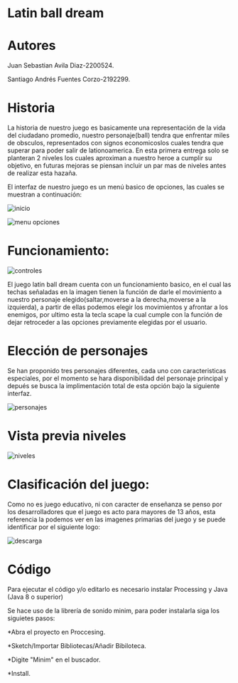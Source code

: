 # Latin ball dream

# Autores

Juan Sebastian Avila Diaz-2200524.

Santiago Andrés Fuentes Corzo-2192299.

# Historia

La historia de nuestro juego es basicamente una representación de la vida del ciudadano promedio, nuestro personaje(ball) tendra que enfrentar miles de obsculos, representados con signos economicoslos cuales tendra que superar para poder salir de lationoamerica. En esta primera entrega solo se planteran 2 niveles los cuales aproximan a nuestro heroe a cumplir su objetivo, en futuras mejoras se piensan incluir un par mas de niveles antes de realizar esta hazaña.

El interfaz de nuestro juego es un menú basico de opciones, las cuales se muestran a continuación:

![inicio](https://user-images.githubusercontent.com/84584807/136475158-31db45a4-601a-4afe-91a7-f7575ef94f35.png)


![menu opciones](https://user-images.githubusercontent.com/84584807/136475189-593a3620-82b7-4e9d-a5d8-060c3de780b6.png)



# Funcionamiento: 

![controles](https://user-images.githubusercontent.com/84584807/136473735-a461cbc2-e89c-48e9-9dd1-5ef1f1fde016.png)

El juego latin ball dream cuenta con un funcionamiento basico, en el cual las techas señaladas en la imagen tienen la función de darle el movimiento a nuestro personaje elegido(saltar,moverse a la derecha,moverse a la izquierda), a partir de ellas podemos elegir los movimientos y afrontar a los enemigos, por ultimo esta la tecla scape la cual cumple con la función de dejar retroceder a las opciones previamente elegidas por el usuario. 

# Elección de personajes

Se han proponido tres personajes diferentes, cada uno con caracteristicas especiales, por el momento se hara disponibilidad del personaje principal y depués se  busca la implimentación total de esta opción bajo la siguiente interfaz.

![personajes](https://user-images.githubusercontent.com/84584807/136475510-1d680b12-e152-4907-a0be-bc05803660be.png)

# Vista previa niveles

![niveles](https://user-images.githubusercontent.com/84584807/136475639-3f9e33ef-df2d-4efa-ade6-30ef3a554064.png)

# Clasificación del juego:

Como no es juego educativo, ni con caracter de enseñanza se penso por los desarrolladores que el juego es acto para mayores de 13 años, esta referencia la podemos ver en las imagenes primarias del juego y se puede identificar por el siguiente logo:

![descarga](https://user-images.githubusercontent.com/84584807/136476045-807b61bb-4bf9-4a95-9b5e-11774f6ab49a.png)


# Código

Para ejecutar el código y/o editarlo es necesario instalar Processing y Java (Java 8 o superior)

Se hace uso de la librería de sonido minim, para poder instalarla siga los siguietes pasos:

*Abra el proyecto en Proccesing.

*Sketch/Importar Bibliotecas/Añadir Bibiloteca.

*Digite "Minim" en el buscador.

*Install.
